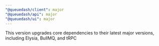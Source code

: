 ```yaml
---
"@queuedash/client": major
"@queuedash/api": major
"@queuedash/ui": major
---
```


This version upgrades core dependencies to their latest major versions, including Elysia, BullMQ, and tRPC